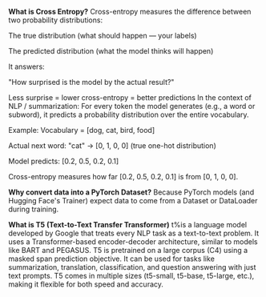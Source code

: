 **What is Cross Entropy?**
Cross-entropy measures the difference between two probability distributions:

The true distribution (what should happen — your labels)

The predicted distribution (what the model thinks will happen)

It answers:

"How surprised is the model by the actual result?"

Less surprise = lower cross-entropy = better predictions In the context of NLP / summarization: For every token the model generates (e.g., a word or subword), it predicts a probability distribution over the entire vocabulary.

Example: Vocabulary = [dog, cat, bird, food]

Actual next word: "cat" → [0, 1, 0, 0] (true one-hot distribution)

Model predicts: [0.2, 0.5, 0.2, 0.1]

Cross-entropy measures how far [0.2, 0.5, 0.2, 0.1] is from [0, 1, 0, 0].


**Why convert data into a PyTorch Dataset?**
Because PyTorch models (and Hugging Face's Trainer) expect data to come from a Dataset or DataLoader during training.

**What is T5 (Text-to-Text Transfer Transformer)**
t%is a language model developed by Google that treats every NLP task as a text-to-text problem. 
It uses a Transformer-based encoder-decoder architecture, similar to models like BART and PEGASUS. 
T5 is pretrained on a large corpus (C4) using a masked span prediction objective. 
It can be used for tasks like summarization, translation, classification, and question answering with just text prompts. 
T5 comes in multiple sizes (t5-small, t5-base, t5-large, etc.), making it flexible for both speed and accuracy.
